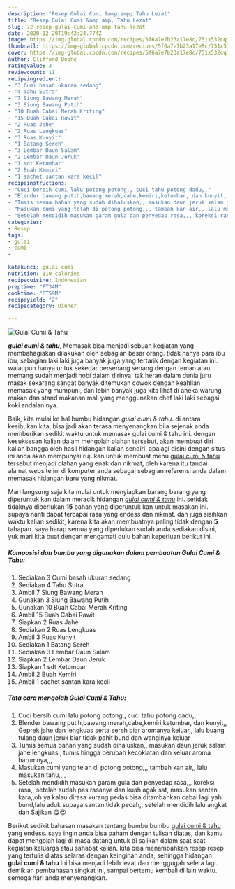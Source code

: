 ```yaml
---
description: "Resep Gulai Cumi &amp;amp; Tahu Lezat"
title: "Resep Gulai Cumi &amp;amp; Tahu Lezat"
slug: 72-resep-gulai-cumi-and-amp-tahu-lezat
date: 2020-12-29T19:42:24.774Z
image: https://img-global.cpcdn.com/recipes/5f6a7e7b23a17e8c/751x532cq70/gulai-cumi-tahu-foto-resep-utama.jpg
thumbnail: https://img-global.cpcdn.com/recipes/5f6a7e7b23a17e8c/751x532cq70/gulai-cumi-tahu-foto-resep-utama.jpg
cover: https://img-global.cpcdn.com/recipes/5f6a7e7b23a17e8c/751x532cq70/gulai-cumi-tahu-foto-resep-utama.jpg
author: Clifford Boone
ratingvalue: 3
reviewcount: 11
recipeingredient:
- "3 Cumi basah ukuran sedang"
- "4 Tahu Sutra"
- "7 Siung Bawang Merah"
- "3 Siung Bawang Putih"
- "10 Buah Cabai Merah Kriting"
- "15 Buah Cabai Rawit"
- "2 Ruas Jahe"
- "2 Ruas Lengkuas"
- "3 Ruas Kunyit"
- "1 Batang Sereh"
- "3 Lembar Daun Salam"
- "2 Lembar Daun Jeruk"
- "1 sdt Ketumbar"
- "2 Buah Kemiri"
- "1 sachet santan kara kecil"
recipeinstructions:
- "Cuci bersih cumi lalu potong potong,, cuci tahu potong dadu,,"
- "Blender bawang putih,bawang merah,cabe,kemiri,ketumbar, dan kunyit,, Geprek jahe dan lengkuas serta sereh biar aromanya keluar,, lalu buang tulang daun jeruk biar tidak pahit bund dan wanginya keluar"
- "Tumis semua bahan yang sudah dihaluskan,, masukan daun jeruk salam jahe lengkuas,, tumis hingga berubah kecoklatan dan keluar aroma harumnya,,,"
- "Masukan cumi yang telah di potong potong,,, tambah kan air,, lalu masukan tahu,,,,"
- "Setelah mendidih masukan garam gula dan penyedap rasa,,, koreksi rasa,, setelah sudah pas rasanya dan kuah agak sat, masukan santan kara,,oh ya kalau dirasa kurang pedas bisa ditambahkan cabai lagi yah bund,lalu aduk supaya santan tidak pecah,, setelah mendidih lalu angkat dan Sajikan 😋😍"
categories:
- Resep
tags:
- gulai
- cumi
- 

katakunci: gulai cumi  
nutrition: 110 calories
recipecuisine: Indonesian
preptime: "PT34M"
cooktime: "PT59M"
recipeyield: "2"
recipecategory: Dinner

---
```



![Gulai Cumi &amp; Tahu](https://img-global.cpcdn.com/recipes/5f6a7e7b23a17e8c/751x532cq70/gulai-cumi-tahu-foto-resep-utama.jpg)

<b><i>gulai cumi &amp; tahu</i></b>, Memasak bisa menjadi sebuah kegiatan yang membahagiakan dilakukan oleh sebagian besar orang. tidak hanya para ibu ibu, sebagian laki laki juga banyak juga yang tertarik dengan kegiatan ini. walaupun hanya untuk sekedar bersenang senang dengan teman atau memang sudah menjadi hobi dalam dirinya. tak heran dalam dunia juru masak sekarang sangat banyak ditemukan cowok dengan keahlian memasak yang mumpuni, dan lebih banyak juga kita lihat di aneka warung makan dan stand makanan mall yang menggunakan chef laki laki sebagai koki andalan nya.

Baik, kita mulai ke hal bumbu hidangan <i>gulai cumi &amp; tahu</i>. di antara kesibukan kita, bisa jadi akan terasa menyenangkan bila sejenak anda memberikan sedikit waktu untuk memasak gulai cumi &amp; tahu ini. dengan kesuksesan kalian dalam mengolah olahan tersebut, akan membuat diri kalian bangga oleh hasil hidangan kalian sendiri. apalagi disini dengan situs ini anda akan mempunyai rujukan untuk membuat menu <u>gulai cumi &amp; tahu</u> tersebut menjadi olahan yang enak dan nikmat, oleh karena itu tandai alamat website ini di komputer anda sebagai sebagian referensi anda dalam memasak hidangan baru yang nikmat.




Mari langsung saja kita mulai untuk menyiapkan barang barang yang diperuntuk kan dalam meracik hidangan <u><i>gulai cumi &amp; tahu</i></u> ini. setidak tidaknya diperlukan <b>15</b> bahan yang diperuntuk kan untuk masakan ini. supaya nanti dapat tercapai rasa yang endess dan nikmat. dan juga sisihkan waktu kalian sedikit, karena kita akan membuatnya paling tidak dengan <b>5</b> tahapan. saya harap semua yang diperlukan sudah anda sediakan disini, yuk mari kita buat dengan mengamati dulu bahan keperluan berikut ini.

<!--inarticleads1-->

##### Komposisi dan bumbu yang digunakan dalam pembuatan Gulai Cumi &amp; Tahu:

1. Sediakan 3 Cumi basah ukuran sedang
1. Sediakan 4 Tahu Sutra
1. Ambil 7 Siung Bawang Merah
1. Gunakan 3 Siung Bawang Putih
1. Gunakan 10 Buah Cabai Merah Kriting
1. Ambil 15 Buah Cabai Rawit
1. Siapkan 2 Ruas Jahe
1. Sediakan 2 Ruas Lengkuas
1. Ambil 3 Ruas Kunyit
1. Sediakan 1 Batang Sereh
1. Sediakan 3 Lembar Daun Salam
1. Siapkan 2 Lembar Daun Jeruk
1. Siapkan 1 sdt Ketumbar
1. Ambil 2 Buah Kemiri
1. Ambil 1 sachet santan kara kecil




<!--inarticleads2-->

##### Tata cara mengolah Gulai Cumi &amp; Tahu:

1. Cuci bersih cumi lalu potong potong,, cuci tahu potong dadu,,
1. Blender bawang putih,bawang merah,cabe,kemiri,ketumbar, dan kunyit,, Geprek jahe dan lengkuas serta sereh biar aromanya keluar,, lalu buang tulang daun jeruk biar tidak pahit bund dan wanginya keluar
1. Tumis semua bahan yang sudah dihaluskan,, masukan daun jeruk salam jahe lengkuas,, tumis hingga berubah kecoklatan dan keluar aroma harumnya,,,
1. Masukan cumi yang telah di potong potong,,, tambah kan air,, lalu masukan tahu,,,,
1. Setelah mendidih masukan garam gula dan penyedap rasa,,, koreksi rasa,, setelah sudah pas rasanya dan kuah agak sat, masukan santan kara,,oh ya kalau dirasa kurang pedas bisa ditambahkan cabai lagi yah bund,lalu aduk supaya santan tidak pecah,, setelah mendidih lalu angkat dan Sajikan 😋😍




Berikut sedikit bahasan masakan tentang bumbu bumbu <u>gulai cumi &amp; tahu</u> yang endess. saya ingin anda bisa paham dengan tulisan diatas, dan kamu dapat mengolah lagi di masa datang untuk di sajikan dalam saat saat kegiatan keluarga atau sahabat kalian. kita bisa menambahkan resep resep yang tertulis diatas selaras dengan keinginan anda, sehingga hidangan <b>gulai cumi &amp; tahu</b> ini bisa menjadi lebih lezat dan menggugah selera lagi. demikian pembahasan singkat ini, sampai bertemu kembali di lain waktu. semoga hari anda menyenangkan.
